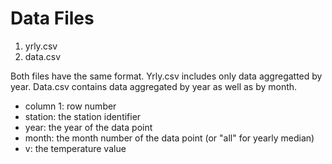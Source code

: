 # Data Files

1. yrly.csv
2. data.csv

Both files have the same format. Yrly.csv includes only data aggregatted by year. Data.csv contains data aggregated by
year as well as by month.

* column 1: row number
* station: the station identifier
* year: the year of the data point
* month: the month number of the data point (or "all" for yearly median)
* v: the temperature value
